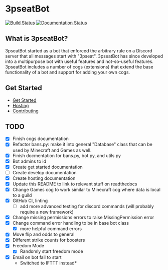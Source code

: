 # 3pseatBot

[![Build Status](https://github.com/gpauloski/3pseatBot/actions/workflows/build.yml/badge.svg)](https://github.com/gpauloski/3pseatBot/actions)
[![Documentation Status](https://readthedocs.org/projects/3pseatbot/badge/?version=latest)](https://3pseatbot.readthedocs.io/en/latest/?badge=latest)

## What is 3pseatBot?

3pseatBot started as a bot that enforced the arbitrary rule on a Discord server that all messages start with "3pseat".
3pseatBot has since developed into a multipurpose bot with useful features and not-so-useful features.
3pseatBot includes a number of cogs (extensions) that extend the base functionality of a bot and support for adding your own cogs.

## Get Started

- [Get Started](https://3pseatbot.readthedocs.io/en/latest/getstarted.html)
- [Hosting](https://3pseatbot.readthedocs.io/en/latest/hosting.html)
- [Contributing](https://3pseatbot.readthedocs.io/en/latest/hosting.html)

## TODO

- [x] Finish cogs documentation
- [x] Refactor bans.py: make it into general "Database" class that can be used by Minecraft and Games as well.
- [x] Finish docmentation for bans.py, bot.py, and utils.py
- [x] Bot admins to id
- [x] Create get started documentation
- [ ] Create develop documentation
- [x] Create hosting documentation
- [x] Update this README to link to relevant stuff on readthedocs
- [x] Change Games cog to work similar to Minecraft cog where data is local to a guild
- [x] GitHub CI, linting
  - [ ] add more advanced testing for discord commands (will probably require a new framework)
- [x] Change missing permissions errors to raise MissingPermission error
- [x] Change command error handling to be in base bot class
  - [x] more helpful command errors
- [x] Move flip and odds to general
- [x] Different strike counts for boosters
- [x] Freedom Mode
  - [x] Randomly start freedom mode
- [x] Email on bot fail to start
  - Switched to IFTTT instead*
